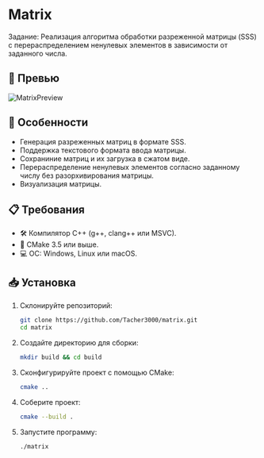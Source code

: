 # Matrix

Задание: Реализация алгоритма обработки разреженной матрицы (SSS) с перераспределением ненулевых элементов в зависимости от заданного числа.

## 👀 Превью
![MatrixPreview](docs/MatrixPreview.gif)

## 🚀 Особенности

- Генерация разреженных матриц в формате SSS.
- Поддержка текстового формата ввода матрицы.
- Сохраниние матриц и их загрузка в сжатом виде.
- Перераспределение ненулевых элементов согласно заданному числу без разорхивирования матрицы.
- Визуализация матрицы.

## 📋 Требования

- 🛠️ Компилятор C++ (g++, clang++ или MSVC).
- 🔧 CMake 3.5 или выше.
- 💻 ОС: Windows, Linux или macOS.

## 📥 Установка

1. Склонируйте репозиторий:

   ```bash
   git clone https://github.com/Tacher3000/matrix.git
   cd matrix
   ```

2. Создайте директорию для сборки:

   ```bash
   mkdir build && cd build
   ```

3. Сконфигурируйте проект с помощью CMake:

   ```bash
   cmake ..
   ```

4. Соберите проект:

   ```bash
   cmake --build .
   ```

5. Запустите программу:

   ```bash
   ./matrix
   ```
